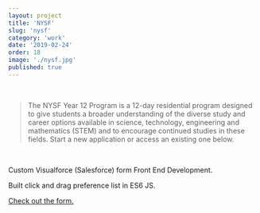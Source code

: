 ```yaml
---
layout: project
title: 'NYSF'
slug: 'nysf'
category: 'work'
date: '2019-02-24'
order: 18
image: './nysf.jpg'
published: true
---
```


<br/>

> The NYSF Year 12 Program is a 12-day residential program designed to give students a broader understanding of the diverse study and career options available in science, technology, engineering and mathematics (STEM) and to encourage continued studies in these fields. Start a new application or access an existing one below.

<br/>

Custom Visualforce (Salesforce) form Front End Development.

Built click and drag preference list in ES6 JS.

<a href="https://nysfau.secure.force.com/ApplicationforProgram?ProgramID=a077F00000LyR7lQAF" target="_blank">Check out the form.</a>
